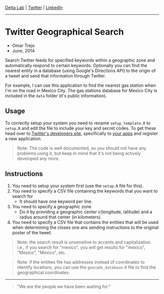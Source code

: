 
[Delta Lab](https://links.deltalab.ai/website) | [Twitter](https://links.deltalab.ai/twitter) | [LinkedIn](https://links.deltalab.ai/linkedin)

---

# Twitter Geographical Search

- Omar Trejo
- June, 2014

Search Twitter feeds for specified keywords within a geographic zone and
automatically respond to certain keywords. Optionally you can find the nearest
entity in a database (using Google's Directions API) to the origin of a tweet
and send that information through Twitter.

For example, I can use this application to find the nearest gas station when I'm
on the road in Mexico City. The gas stations database for Mexico City is
included in the `data` folder (it's public information).

## Usage

To correctly setup your system you need to rename `setup_template.R` to
`setup.R` and edit the file to include your key and secret codes. To get these
head over to [Twitter's developers site](http://dev.twitter.com), specifically
to [your apps](https://apps.twitter.com/) and register a new application.

> Note: The code is well documented, so you should not have any problems using
> it, but keep in mind that it's not being actively developed any more.

## Instructions

1. You need to setup your system first (use the `setup.R` file for this).
2. You need to specify a CSV file containing the keywords that you want to
   search for
   - It should have one keyword per line.
3. You need to specify a geographic zone
   - Do it by providing a geographic center c(longitude, latitude) and a radius
     around that center (in kilometers).
4. You need to specify a CSV file that contains the entities that will be used
   when determining the closes one ans sending instructions to the original
   poster of the tweet.

> Note: the search result is unsensitive to accents and capitalization. i.e., if
> you search for "mexico", you will get results for "mexico", "Mexico",
> "México", etc.

> Note: if the entities file has addresses instead of coordinates to identify
> locations, you can use the `geocode_database.R` file to find the geographical
> coordinates.

---

> "We are the people we have been waiting for."

